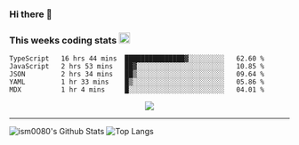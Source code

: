 ### Hi there 👋

<!--START_SECTION:giphy-->
<!--END_SECTION:giphy-->

### This weeks coding stats <img src="https://media1.giphy.com/media/LmNwrBhejkK9EFP504/giphy.gif?cid=ecf05e4723nsktnyyj53u162g7cy5rjqfg6gz06kxdg5y55g&rid=giphy.gif" width="20" height="20" />
<!--START_SECTION:waka-->
```text
TypeScript   16 hrs 44 mins  ███████████████▓░░░░░░░░░   62.60 % 
JavaScript   2 hrs 53 mins   ██▓░░░░░░░░░░░░░░░░░░░░░░   10.85 % 
JSON         2 hrs 34 mins   ██▒░░░░░░░░░░░░░░░░░░░░░░   09.64 % 
YAML         1 hr 33 mins    █▒░░░░░░░░░░░░░░░░░░░░░░░   05.86 % 
MDX          1 hr 4 mins     █░░░░░░░░░░░░░░░░░░░░░░░░   04.01 % 
```
<!--END_SECTION:waka-->

<!--START_SECTION:comicstrip-->
<p align="center">
 <a href="https://xkcd.com/">
 <img src="https://imgs.xkcd.com/comics/perseverance_microphones.png" />
</a>
</p>
<!--END_SECTION:comicstrip-->

---

![ism0080's Github Stats](https://github-readme-stats.vercel.app/api?username=ism0080&show_icons=true%hide_border=true&hide=issues)
![Top Langs](https://github-readme-stats.vercel.app/api/top-langs/?username=ism0080&layout=compact)

<!--
**ism0080/ism0080** is a ✨ _special_ ✨ repository because its `README.md` (this file) appears on your GitHub profile.

Here are some ideas to get you started:

- 🔭 I’m currently working on ...
- 🌱 I’m currently learning ...
- 👯 I’m looking to collaborate on ...
- 🤔 I’m looking for help with ...
- 💬 Ask me about ...
- 📫 How to reach me: ...
- 😄 Pronouns: ...
- ⚡ Fun fact: ...
-->
